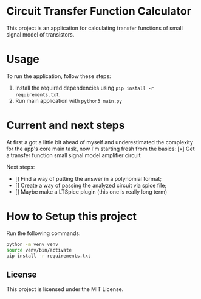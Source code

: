 # Circuit Transfer Function Calculator

This project is an application for calculating transfer functions of small signal model of transistors.

# Usage

To run the application, follow these steps:

1. Install the required dependencies using `pip install -r requirements.txt`.
2. Run main application with `python3 main.py`

# Current and next steps

At first a got a little bit ahead of myself and underestimated the complexity for the app's core main task, now I'm starting fresh from the basics:
[x] Get a transfer function small signal model amplifier circuit

Next steps:

- [] Find a way of putting the answer in a polynomial format;
- [] Create a way of passing the analyzed circuit via spice file;
- [] Maybe make a LTSpice plugin (this one is really long term)

# How to Setup this project

Run the following commands:

```bash
python -m venv venv
source venv/bin/activate
pip install -r requirements.txt
```

## License

This project is licensed under the MIT License.
